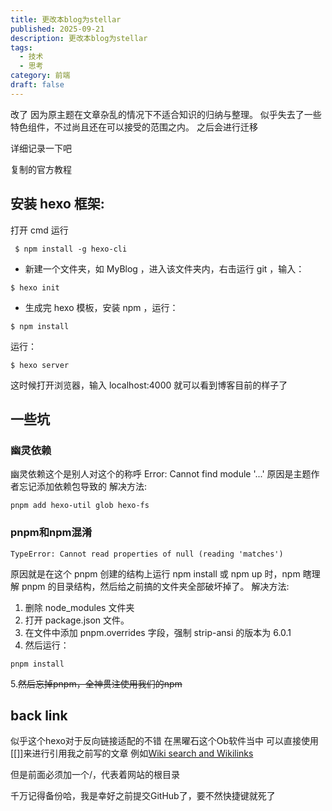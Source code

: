 ```yaml
---
title: 更改本blog为stellar
published: 2025-09-21
description: 更改本blog为stellar
tags:
  - 技术
  - 思考
category: 前端
draft: false
---
```

改了 因为原主题在文章杂乱的情况下不适合知识的归纳与整理。
似乎失去了一些特色组件，不过尚且还在可以接受的范围之内。
之后会进行迁移

详细记录一下吧

复制的官方教程

## 安装 hexo 框架:
打开 cmd 运行

```
 $ npm install -g hexo-cli 
```

- 新建一个文件夹，如 MyBlog ，进入该文件夹内，右击运行 git ，输入：

```
$ hexo init
```

- 生成完 hexo 模板，安装 npm ，运行：

```
$ npm install
```

运行：

```
$ hexo server
```

这时候打开浏览器，输入 localhost:4000 就可以看到博客目前的样子了

## 一些坑

### 幽灵依赖
幽灵依赖这个是别人对这个的称呼
	Error: Cannot find module '...'
原因是主题作者忘记添加依赖包导致的 
解决方法:
```
pnpm add hexo-util glob hexo-fs
```

### pnpm和npm混淆
	TypeError: Cannot read properties of null (reading 'matches')
原因就是在这个 pnpm 创建的结构上运行 npm install 或 npm up 时，npm 瞎理解 pnpm 的目录结构，然后给之前搞的文件夹全部破坏掉了。
解决方法:
1. 删除 node_modules 文件夹
2. 打开 package.json 文件。
3. 在文件中添加 pnpm.overrides 字段，强制 strip-ansi 的版本为 6.0.1
4. 然后运行：
```
pnpm install
```
  5.~~然后忘掉pnpm，全神贯注使用我们的npm~~

## back link
似乎这个hexo对于反向链接适配的不错
在黑曜石这个Ob软件当中 可以直接使用[[]]来进行引用我之前写的文章
例如[Wiki search and Wikilinks](/Wiki%20search%20and%20Wikilinks)

但是前面必须加一个/，代表着网站的根目录

千万记得备份哈，我是幸好之前提交GitHub了，要不然快捷键就死了